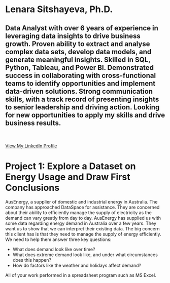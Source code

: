 # Lenara Sitshayeva, Ph.D. 
## Data Analyst with over 6 years of experience in leveraging data insights to drive business growth. Proven ability to extract and analyse complex data sets, develop data models, and generate meaningful insights. Skilled in SQL, Python, Tableau, and Power BI. Demonstrated success in collaborating with cross-functional teams to identify opportunities and implement data-driven solutions. Strong communication skills, with a track record of presenting insights to senior leadership and driving action. Looking for new opportunities to apply my skills and drive business results. 
  <br><br>
  <a href="https://www.linkedin.com/in/lenara-sitshayeva/">View My LinkedIn Profile</a> 
  
  # Project 1: Explore a Dataset on Energy Usage and Draw First Conclusions
  
  AusEnergy, a supplier of domestic and industrial energy in Australia. The company has approached DataSpace for assistance. They are concerned about their ability to efficiently manage the supply of electricity as the demand can vary greatly from day to day.
  AusEnergy has supplied us with some data regarding energy demand in Australia over a few years. They want us to show that we can interpret their existing data.
  The big concern this client has is that they need to manage the supply of energy efficiently.
We need to help them answer three key questions:
* What does demand look like over time?
* What does extreme demand look like, and under what circumstances does this happen?
* How do factors like the weather and holidays affect demand?

All of your work performed in a spreadsheet program such as MS Excel.

![]()
